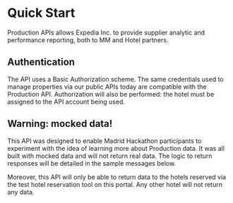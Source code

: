 # Quick Start
Production APIs allows Expedia Inc. to provide supplier analytic and performance reporting, both to MM and Hotel partners.

## Authentication
The API uses a Basic Authorization scheme. The same credentials used to manage properties via our public APIs today are compatible with the Production API. Authorization will also be performed: the hotel must be assigned to the API account being used.

## Warning: mocked data!
This API was designed to enable Madrid Hackathon participants to experiment with the idea of learning more about Production data.
It was all built with mocked data and will not return real data. The logic to return responses will be detailed in the sample messages below.

Moreover, this API will only be able to return data to the hotels reserved via the test hotel reservation tool on this portal. Any other hotel will not return any data.
